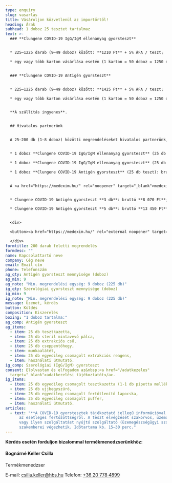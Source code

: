 ```yaml
---
type: enquiry
slug: vasarlas
title: Vásároljon közvetlenül az importőrtől!
heading: Árak
subhead: 1 doboz 25 tesztet tartalmaz
text: >-
  ### **Clungene COVID-19 IgG/IgM ellenanyag gyorsteszt**


  * 225–1225 darab (9–49 doboz) között: **1210 Ft** + 5% ÁFA / teszt;

  * egy vagy több karton vásárlása esetén (1 karton = 50 doboz = 1250 db): **1110 Ft** + 5% ÁFA / teszt;


  ### **Clungene COVID-19 Antigén gyorsteszt**


  * 225–1225 darab (9–49 doboz) között: **1425 Ft** + 5% ÁFA / teszt;   

  * egy vagy több karton vásárlása esetén (1 karton = 50 doboz = 1250 db): **1325 Ft** + 5% ÁFA / teszt;


  **A szállítás ingyenes**.


  ## Hivatalos partnerünk


  A 25–200 db (1–8 doboz) közötti megrendeléseket hivatalos partnerünk, a **<a href="https://medexim.hu/" rel="noopener" target="_blank">medexim.hu</a> webshop** szolgálja ki.


  * 1 doboz **Clungene COVID-19 IgG/IgM ellenanyag gyorsteszt** (25 db teszthez **1 pufferoldat**): bruttó **37 900 Ft**; 

  * 1 doboz **Clungene COVID-19 IgG/IgM ellenanyag gyorsteszt** (25 db teszthez **25 pufferoldat**): bruttó **38 900 Ft**;

  * 1 doboz **Clungene COVID-19 Antigén gyorsteszt** (25 db teszt): bruttó **39 900 Ft**;


  A <a href="https://medexim.hu/" rel="noopener" target="_blank">medexim.hu</a> webáruházban már elérhető az új **egyedi kiszerelésű Clungene antigén gyorsteszt**:


  * Clungene COVID-19 Antigén gyorsteszt **3 db**: bruttó **8 070 Ft**; 

  * Clungene COVID-19 Antigén gyorsteszt **5 db**: bruttó **13 450 Ft**;


  <div>

  <button><a href="https://medexim.hu/" rel="external noopener" target="_blank">Vásárlás a <u>medexim.hu</u> oldalon</a></button>

  </div>
formtitle: 200 darab feletti megrendelés
formdesc: ""
name: Kapcsolattartó neve
company: Cég neve
email: Email cím
phone: Telefonszám
ag_qty: Antigén gyorsteszt mennyisége (doboz)
ag_min: 9
ag_note: "Min. megrendelési egység: 9 doboz (225 db)"
ig_qty: Szerológiai gyorsteszt mennyisége (doboz)
ig_min: 9
ig_note: "Min. megrendelési egység: 9 doboz (225 db)"
message: Üzenet, kérdés
button: Küldés
composition: Kiszerelés
boxing: "1 doboz tartalma:"
ag_comp: Antigén gyorsteszt
ag_items:
  - item: 25 db tesztkazetta,
  - item: 25 db steril mintavevő pálca,
  - item: 25 db extrakciós cső,
  - item: 25 db cseppentőhegy,
  - item: munkaalátét,
  - item: 25 db egyedileg csomagolt extrakciós reagens,
  - item: használati útmutató.
ig_comp: Szerológiai (IgG/IgM) gyorsteszt
consent: Elolvastam és elfogadom az&nbsp;<a href="/adatkezeles"
  target="_blank">adatkezelési tájékoztatót</a>.
ig_items:
  - item: 25 db egyedileg csomagolt tesztkazetta (1-1 db pipetta mellékelve)
  - item: 25 db ujjbegyszúró,
  - item: 25 db egyedileg csomagolt fertőtlenítő lapocska,
  - item: 25 db egyedileg csomagolt puffer,
  - item: használati útmutató.
articles:
  - text: "**A COVID-19 gyorstesztek tájékoztató jellegű információval szolgálnak**
      az esetleges fertőzöttségről. A teszt elvégzését szakorvos, üzemorvos,
      vagy ilyen szolgáltatást nyújtó szolgáltató (üzemegészségügyi szolgálat)
      szakemberei végezhetik. Időtartama kb. 15–30 perc."
---
```

**Kérdés esetén forduljon bizalommal termékmenedzserünkhöz:**

#### Bognárné Keller Csilla

Termékmenedzser

E-mail: <a href="mailto:csilla.keller@hbs.hu" onclick="gtag_report_conversion('mailto:csilla.keller@hbs.hu')">csilla.keller@hbs.hu</a>
Telefon: [+36 20 778 4899](tel:+36207784899)